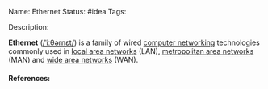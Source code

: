Name: Ethernet
Status: #idea
Tags:

Description:

**Ethernet** ([/ˈiːθərnɛt/](https://en.wikipedia.org/wiki/Help:IPA/English "Help:IPA/English")) is a family of wired [computer networking](https://en.wikipedia.org/wiki/Computer_network "Computer network") technologies commonly used in [local area networks](https://en.wikipedia.org/wiki/Local_area_network "Local area network") (LAN), [metropolitan area networks](https://en.wikipedia.org/wiki/Metropolitan_area_network "Metropolitan area network") (MAN) and [wide area networks](https://en.wikipedia.org/wiki/Wide_area_network "Wide area network") (WAN).

#### References: